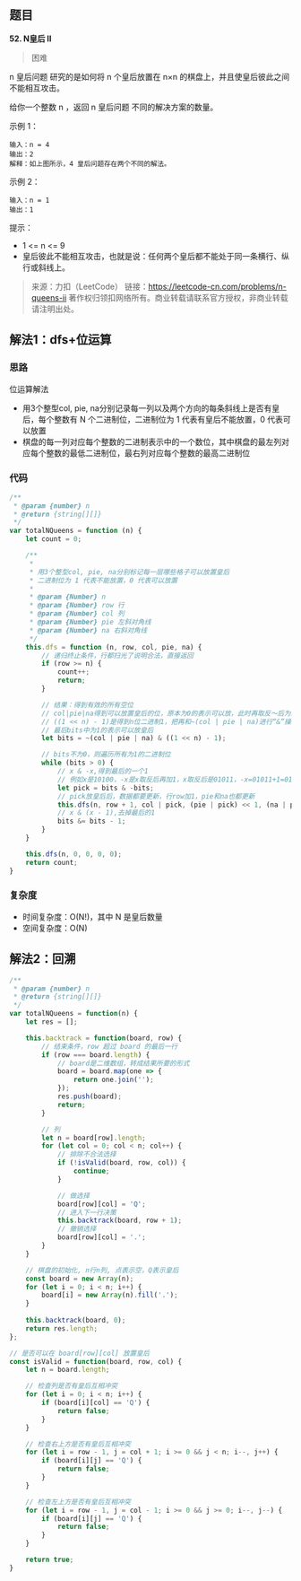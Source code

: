 ## 题目
**52. N皇后 II**
>困难

n 皇后问题 研究的是如何将 n 个皇后放置在 n×n 的棋盘上，并且使皇后彼此之间不能相互攻击。

给你一个整数 n ，返回 n 皇后问题 不同的解决方案的数量。

示例 1：
```
输入：n = 4
输出：2
解释：如上图所示，4 皇后问题存在两个不同的解法。
```
示例 2：
```
输入：n = 1
输出：1
```

提示：
* 1 <= n <= 9
* 皇后彼此不能相互攻击，也就是说：任何两个皇后都不能处于同一条横行、纵行或斜线上。

>来源：力扣（LeetCode）
链接：https://leetcode-cn.com/problems/n-queens-ii
著作权归领扣网络所有。商业转载请联系官方授权，非商业转载请注明出处。

## 解法1：dfs+位运算
### 思路
位运算解法
* 用3个整型col, pie, na分别记录每一列以及两个方向的每条斜线上是否有皇后，每个整数有 N 个二进制位，二进制位为 1 代表有皇后不能放置，0 代表可以放置
* 棋盘的每一列对应每个整数的二进制表示中的一个数位，其中棋盘的最左列对应每个整数的最低二进制位，最右列对应每个整数的最高二进制位

### 代码
```js
/**
 * @param {number} n
 * @return {string[][]}
 */
var totalNQueens = function (n) {
    let count = 0;

    /**
     * 
     * 用3个整型col, pie, na分别标记每一层哪些格子可以放置皇后
     * 二进制位为 1 代表不能放置，0 代表可以放置
     * 
     * @param {Number} n 
     * @param {Number} row 行
     * @param {Number} col 列
     * @param {Number} pie 左斜对角线
     * @param {Number} na 右斜对角线
     */
    this.dfs = function (n, row, col, pie, na) {
        // 递归终止条件，行都扫光了说明合法，直接返回
        if (row >= n) { 
            count++; 
            return; 
        }

        // 结果：得到有效的所有空位
        // col|pie|na得到可以放置皇后的位，原本为0的表示可以放，此时再取反～后为1的表示可以放，"此时前面的高位为0取反后是1，需要清除掉，所以执行&((1 << n) - 1)"
        // ((1 << n) - 1)是得到n位二进制1，把再和~(col | pie | na)进行“&”操作 可以把~(col | pie | na)前面的无效的二进制1消掉变成0
        // 最后bits中为1的表示可以放皇后
        let bits = ~(col | pie | na) & ((1 << n) - 1);

        // bits不为0，则遍历所有为1的二进制位
        while (bits > 0) {
            // x & -x,得到最后的一个1
            // 例如x是10100，-x是x取反后再加1，x取反后是01011，-x=01011+1=01100，所以x&-x=10100&01100=00100，即得到x的最后一个1，即此位置可以放皇后
            let pick = bits & -bits;
            // pick放皇后后，数据都要更新，行row加1，pie和na也都更新
            this.dfs(n, row + 1, col | pick, (pie | pick) << 1, (na | pick) >> 1);
            // x & (x - 1),去掉最后的1
            bits &= bits - 1; 
        }
    }

    this.dfs(n, 0, 0, 0, 0);
    return count;
}
```
### 复杂度
 * 时间复杂度：O(N!)，其中 N 是皇后数量
 * 空间复杂度：O(N)

## 解法2：回溯
```js
/**
 * @param {number} n
 * @return {string[][]}
 */
var totalNQueens = function(n) {
    let res = [];

    this.backtrack = function(board, row) {
        // 结束条件，row 超过 board 的最后一行
        if (row === board.length) {
            // board是二维数组，转成结果所要的形式
            board = board.map(one => {
                return one.join('');
            });
            res.push(board);
            return;
        }

        // 列
        let n = board[row].length;
        for (let col = 0; col < n; col++) {
            // 排除不合法选择
            if (!isValid(board, row, col)) {
                continue;
            }

            // 做选择
            board[row][col] = 'Q';
            // 进入下一行决策
            this.backtrack(board, row + 1);
            // 撤销选择
            board[row][col] = '.';
        }
    }

    // 棋盘的初始化, n行n列, 点表示空，Q表示皇后
    const board = new Array(n);
    for (let i = 0; i < n; i++) {     
        board[i] = new Array(n).fill('.');
    }
    
    this.backtrack(board, 0);
    return res.length;
};

// 是否可以在 board[row][col] 放置皇后
const isValid = function(board, row, col) {
    let n = board.length;

    // 检查列是否有皇后互相冲突
    for (let i = 0; i < n; i++) {
        if (board[i][col] == 'Q') {
            return false;
        }
    }

    // 检查右上方是否有皇后互相冲突
    for (let i = row - 1, j = col + 1; i >= 0 && j < n; i--, j++) {
        if (board[i][j] == 'Q') {
            return false;
        }
    }

    // 检查左上方是否有皇后互相冲突
    for (let i = row - 1, j = col - 1; i >= 0 && j >= 0; i--, j--) {
        if (board[i][j] == 'Q') {
            return false;
        }
    }

    return true;
}
```